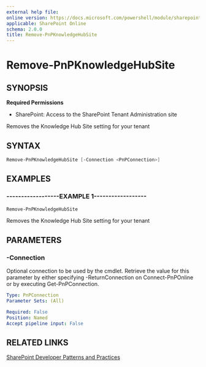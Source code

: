 ```yaml
---
external help file:
online version: https://docs.microsoft.com/powershell/module/sharepoint-pnp/remove-pnpknowledgehubsite
applicable: SharePoint Online
schema: 2.0.0
title: Remove-PnPKnowledgeHubSite
---
```


# Remove-PnPKnowledgeHubSite

## SYNOPSIS

**Required Permissions**

* SharePoint: Access to the SharePoint Tenant Administration site

Removes the Knowledge Hub Site setting for your tenant

## SYNTAX 

```powershell
Remove-PnPKnowledgeHubSite [-Connection <PnPConnection>]
```

## EXAMPLES

### ------------------EXAMPLE 1------------------
```powershell
Remove-PnPKnowledgeHubSite
```

Removes the Knowledge Hub Site setting for your tenant

## PARAMETERS

### -Connection
Optional connection to be used by the cmdlet. Retrieve the value for this parameter by either specifying -ReturnConnection on Connect-PnPOnline or by executing Get-PnPConnection.

```yaml
Type: PnPConnection
Parameter Sets: (All)

Required: False
Position: Named
Accept pipeline input: False
```

## RELATED LINKS

[SharePoint Developer Patterns and Practices](https://aka.ms/sppnp)